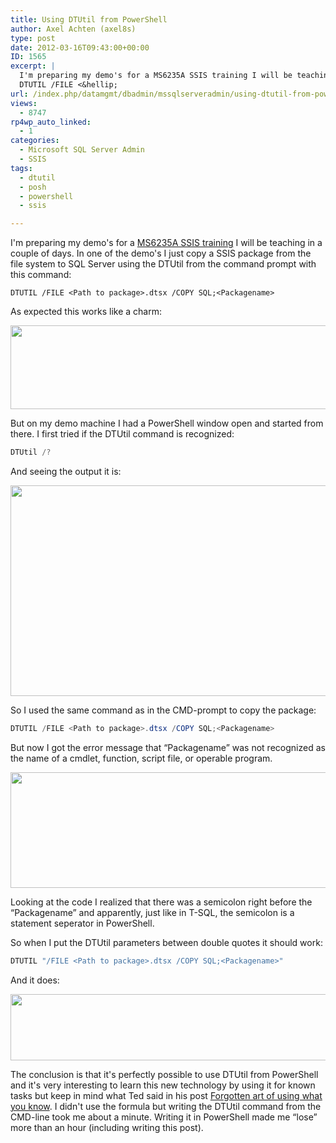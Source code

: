 ```yaml
---
title: Using DTUtil from PowerShell
author: Axel Achten (axel8s)
type: post
date: 2012-03-16T09:43:00+00:00
ID: 1565
excerpt: |
  I'm preparing my demo's for a MS6235A SSIS training I will be teaching in a couple of days. In one of the demo's I just copy a SSIS package from the file system to SQL Server using the DTUtil from the command prompt with this command:
  DTUTIL /FILE <&hellip;
url: /index.php/datamgmt/dbadmin/mssqlserveradmin/using-dtutil-from-powershell/
views:
  - 8747
rp4wp_auto_linked:
  - 1
categories:
  - Microsoft SQL Server Admin
  - SSIS
tags:
  - dtutil
  - posh
  - powershell
  - ssis

---
```

I'm preparing my demo's for a [MS6235A SSIS training][1] I will be teaching in a couple of days. In one of the demo's I just copy a SSIS package from the file system to SQL Server using the DTUtil from the command prompt with this command:

```CMD
DTUTIL /FILE <Path to package>.dtsx /COPY SQL;<Packagename>
```

As expected this works like a charm:

<div class="image_block">
  <a href="/wp-content/uploads/blogs/DataMgmt/Axel8s/DTUtilPoSH1.png?mtime=1331897781"><img alt="" src="/wp-content/uploads/blogs/DataMgmt/Axel8s/DTUtilPoSH1.png?mtime=1331897781" width="678" height="134" /></a>
</div>

But on my demo machine I had a PowerShell window open and started from there. I first tried if the DTUtil command is recognized:

```PowerShell
DTUtil /?
```

And seeing the output it is:

<div class="image_block">
  <a href="/wp-content/uploads/blogs/DataMgmt/Axel8s/DTUtilPoSH2.png?mtime=1331897793"><img alt="" src="/wp-content/uploads/blogs/DataMgmt/Axel8s/DTUtilPoSH2.png?mtime=1331897793" width="997" height="337" /></a>
</div>

So I used the same command as in the CMD-prompt to copy the package:

```PowerShell
DTUTIL /FILE <Path to package>.dtsx /COPY SQL;<Packagename>
```

But now I got the error message that “Packagename” was not recognized as the name of a cmdlet, function, script file, or operable program.

<div class="image_block">
  <a href="/wp-content/uploads/blogs/DataMgmt/Axel8s/DTUtilPoSH3.png?mtime=1331897806"><img alt="" src="/wp-content/uploads/blogs/DataMgmt/Axel8s/DTUtilPoSH3.png?mtime=1331897806" width="997" height="185" /></a>
</div>

Looking at the code I realized that there was a semicolon right before the “Packagename” and apparently, just like in T-SQL, the semicolon is a statement seperator in PowerShell.
  
So when I put the DTUtil parameters between double quotes it should work:

```PowerShell
DTUTIL "/FILE <Path to package>.dtsx /COPY SQL;<Packagename>"
```

And it does:

<div class="image_block">
  <a href="/wp-content/uploads/blogs/DataMgmt/Axel8s/DTUtilPoSH4.png?mtime=1331897833"><img alt="" src="/wp-content/uploads/blogs/DataMgmt/Axel8s/DTUtilPoSH4.png?mtime=1331897833" width="884" height="106" /></a>
</div>

The conclusion is that it's perfectly possible to use DTUtil from PowerShell and it's very interesting to learn this new technology by using it for known tasks but keep in mind what Ted said in his post [Forgotten art of using what you know][2]. I didn't use the formula but writing the DTUtil command from the CMD-line took me about a minute. Writing it in PowerShell made me “lose” more than an hour (including writing this post).

 [1]: http://www.microsoft.com/learning/en/us/course.aspx?ID=6235A&locale=en-us
 [2]: /index.php/ITProfessionals/ProfessionalDevelopment/forgotten-art-of-using-what